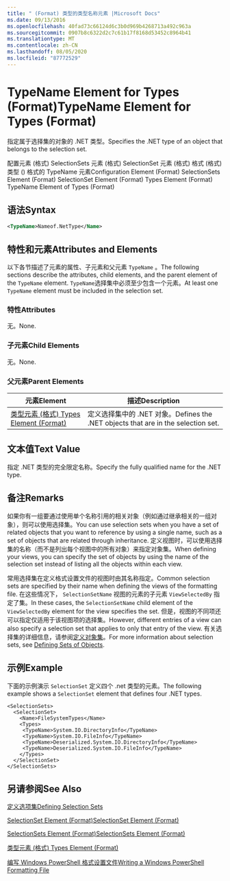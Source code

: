 ```yaml
---
title: " (Format) 类型的类型名称元素 |Microsoft Docs"
ms.date: 09/13/2016
ms.openlocfilehash: 40fad73c66124d6c3b0d969b4268713a492c963a
ms.sourcegitcommit: 0907b8c6322d2c7c61b17f8168d53452c8964b41
ms.translationtype: MT
ms.contentlocale: zh-CN
ms.lasthandoff: 08/05/2020
ms.locfileid: "87772529"
---
```

# <a name="typename-element-for-types-format"></a><span data-ttu-id="5fdd6-102">TypeName Element for Types (Format)</span><span class="sxs-lookup"><span data-stu-id="5fdd6-102">TypeName Element for Types (Format)</span></span>

<span data-ttu-id="5fdd6-103">指定属于选择集的对象的 .NET 类型。</span><span class="sxs-lookup"><span data-stu-id="5fdd6-103">Specifies the .NET type of an object that belongs to the selection set.</span></span>

<span data-ttu-id="5fdd6-104">配置元素 (格式) SelectionSets 元素 (格式) SelectionSet 元素 (格式) 格式 (格式) 类型 () 格式的 TypeName 元素</span><span class="sxs-lookup"><span data-stu-id="5fdd6-104">Configuration Element (Format) SelectionSets Element (Format) SelectionSet Element (Format) Types Element (Format) TypeName Element of Types (Format)</span></span>

## <a name="syntax"></a><span data-ttu-id="5fdd6-105">语法</span><span class="sxs-lookup"><span data-stu-id="5fdd6-105">Syntax</span></span>

```xml
<TypeName>Nameof.NetType</Name>
```

## <a name="attributes-and-elements"></a><span data-ttu-id="5fdd6-106">特性和元素</span><span class="sxs-lookup"><span data-stu-id="5fdd6-106">Attributes and Elements</span></span>

<span data-ttu-id="5fdd6-107">以下各节描述了元素的属性、子元素和父元素 `TypeName` 。</span><span class="sxs-lookup"><span data-stu-id="5fdd6-107">The following sections describe the attributes, child elements, and the parent element of the `TypeName` element.</span></span> <span data-ttu-id="5fdd6-108">`TypeName`选择集中必须至少包含一个元素。</span><span class="sxs-lookup"><span data-stu-id="5fdd6-108">At least one `TypeName` element must be included in the selection set.</span></span>

### <a name="attributes"></a><span data-ttu-id="5fdd6-109">特性</span><span class="sxs-lookup"><span data-stu-id="5fdd6-109">Attributes</span></span>

<span data-ttu-id="5fdd6-110">无。</span><span class="sxs-lookup"><span data-stu-id="5fdd6-110">None.</span></span>

### <a name="child-elements"></a><span data-ttu-id="5fdd6-111">子元素</span><span class="sxs-lookup"><span data-stu-id="5fdd6-111">Child Elements</span></span>

<span data-ttu-id="5fdd6-112">无。</span><span class="sxs-lookup"><span data-stu-id="5fdd6-112">None.</span></span>

### <a name="parent-elements"></a><span data-ttu-id="5fdd6-113">父元素</span><span class="sxs-lookup"><span data-stu-id="5fdd6-113">Parent Elements</span></span>

|<span data-ttu-id="5fdd6-114">元素</span><span class="sxs-lookup"><span data-stu-id="5fdd6-114">Element</span></span>|<span data-ttu-id="5fdd6-115">描述</span><span class="sxs-lookup"><span data-stu-id="5fdd6-115">Description</span></span>|
|-------------|-----------------|
|[<span data-ttu-id="5fdd6-116">类型元素 (格式) </span><span class="sxs-lookup"><span data-stu-id="5fdd6-116">Types Element (Format)</span></span>](./types-element-for-selectionset-format.md)|<span data-ttu-id="5fdd6-117">定义选择集中的 .NET 对象。</span><span class="sxs-lookup"><span data-stu-id="5fdd6-117">Defines the .NET objects that are in the selection set.</span></span>|

## <a name="text-value"></a><span data-ttu-id="5fdd6-118">文本值</span><span class="sxs-lookup"><span data-stu-id="5fdd6-118">Text Value</span></span>

<span data-ttu-id="5fdd6-119">指定 .NET 类型的完全限定名称。</span><span class="sxs-lookup"><span data-stu-id="5fdd6-119">Specify the fully qualified name for the .NET type.</span></span>

## <a name="remarks"></a><span data-ttu-id="5fdd6-120">备注</span><span class="sxs-lookup"><span data-stu-id="5fdd6-120">Remarks</span></span>

<span data-ttu-id="5fdd6-121">如果你有一组要通过使用单个名称引用的相关对象（例如通过继承相关的一组对象），则可以使用选择集。</span><span class="sxs-lookup"><span data-stu-id="5fdd6-121">You can use selection sets when you have a set of related objects that you want to reference by using a single name, such as a set of objects that are related through inheritance.</span></span> <span data-ttu-id="5fdd6-122">定义视图时，可以使用选择集的名称（而不是列出每个视图中的所有对象）来指定对象集。</span><span class="sxs-lookup"><span data-stu-id="5fdd6-122">When defining your views, you can specify the set of objects by using the name of the selection set instead of listing all the objects within each view.</span></span>

<span data-ttu-id="5fdd6-123">常用选择集在定义格式设置文件的视图时由其名称指定。</span><span class="sxs-lookup"><span data-stu-id="5fdd6-123">Common selection sets are specified by their name when defining the views of the formatting file.</span></span> <span data-ttu-id="5fdd6-124">在这些情况下， `SelectionSetName` 视图的元素的子元素 `ViewSelectedBy` 指定了集。</span><span class="sxs-lookup"><span data-stu-id="5fdd6-124">In these cases, the `SelectionSetName` child element of the `ViewSelectedBy` element for the view specifies the set.</span></span> <span data-ttu-id="5fdd6-125">但是，视图的不同项还可以指定仅适用于该视图项的选择集。</span><span class="sxs-lookup"><span data-stu-id="5fdd6-125">However, different entries of a view can also specify a selection set that applies to only that entry of the view.</span></span> <span data-ttu-id="5fdd6-126">有关选择集的详细信息，请参阅[定义对象集](./defining-selection-sets.md)。</span><span class="sxs-lookup"><span data-stu-id="5fdd6-126">For more information about selection sets, see [Defining Sets of Objects](./defining-selection-sets.md).</span></span>

## <a name="example"></a><span data-ttu-id="5fdd6-127">示例</span><span class="sxs-lookup"><span data-stu-id="5fdd6-127">Example</span></span>

<span data-ttu-id="5fdd6-128">下面的示例演示 `SelectionSet` 定义四个 .net 类型的元素。</span><span class="sxs-lookup"><span data-stu-id="5fdd6-128">The following example shows a `SelectionSet` element that defines four .NET types.</span></span>

```
<SelectionSets>
  <SelectionSet>
    <Name>FileSystemTypes</Name>
    <Types>
     <TypeName>System.IO.DirectoryInfo</TypeName>
     <TypeName>System.IO.FileInfo</TypeName>
     <TypeName>Deserialized.System.IO.DirectoryInfo</TypeName>
     <TypeName>Deserialized.System.IO.FileInfo</TypeName>
    </Types>
  </SelectionSet>
</SelectionSets>
```

## <a name="see-also"></a><span data-ttu-id="5fdd6-129">另请参阅</span><span class="sxs-lookup"><span data-stu-id="5fdd6-129">See Also</span></span>

[<span data-ttu-id="5fdd6-130">定义选项集</span><span class="sxs-lookup"><span data-stu-id="5fdd6-130">Defining Selection Sets</span></span>](./defining-selection-sets.md)

[<span data-ttu-id="5fdd6-131">SelectionSet Element (Format)</span><span class="sxs-lookup"><span data-stu-id="5fdd6-131">SelectionSet Element (Format)</span></span>](./selectionset-element-format.md)

[<span data-ttu-id="5fdd6-132">SelectionSets Element (Format)</span><span class="sxs-lookup"><span data-stu-id="5fdd6-132">SelectionSets Element (Format)</span></span>](./selectionsets-element-format.md)

[<span data-ttu-id="5fdd6-133">类型元素 (格式) </span><span class="sxs-lookup"><span data-stu-id="5fdd6-133">Types Element (Format)</span></span>](./types-element-for-selectionset-format.md)

[<span data-ttu-id="5fdd6-134">编写 Windows PowerShell 格式设置文件</span><span class="sxs-lookup"><span data-stu-id="5fdd6-134">Writing a Windows PowerShell Formatting File</span></span>](./writing-a-powershell-formatting-file.md)
